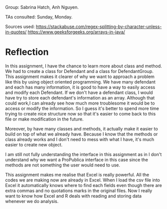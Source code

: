Group: Sabrina Hatch, Anh Nguyen.

TAs consulted: Sunday, Monday. 

Sources used: 
https://stackabuse.com/regex-splitting-by-character-unless-in-quotes/
https://www.geeksforgeeks.org/arrays-in-java/

# Reflection

In this assignment, I have the chance to learn more about class and method. We had to create a class for Defendant and a class for DefendantGroup. This assignment makes it clearer of why we want to approach a problem like this by using object oriented programming. We have many defendant and each has many information, it is good to have a way to easily access and modify each Defendant. If we don't have a defendant class, I would have try to store each defendant's information as an array. Although that could work,I can already see how much more troublesome it would be to access or modify the information. So I guess it's better to spend more time trying to create nice structure now so that it's easier to come back to this file or make modification in the future. 

Moreover, by have many classes and methods, it actually make it easier to build on top of what we already have. Because I know that the methods or class already works and I don't need to mess with what I have, it's much easier to create new object. 

I am still not fully understanding the interface in this assignment as in I don't understand why we want a ProPublica interface in this case since the methods are not something the user would need to use. 

This assignment makes me realise that Excel is really powerful. All the codes we are making now are already in Excel. When I load the csv file into Excel it automatically knows where to find each fields even though there are extra commas and no quotations marks in the original files. Now I really want to know how Excel and R deals with reading and storing data whenever we do analysis. 






